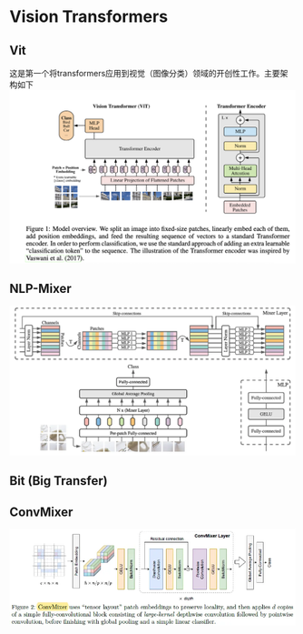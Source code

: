 # Vision Transformers

## Vit 
 这是第一个将transformers应用到视觉（图像分类）领域的开创性工作。主要架构如下
![Vit架构](/images/2023-05-22-vit.png)



## NLP-Mixer

![MLP-Mixer](/images/2023-05-22-MLP-Mixer.webp)

## Bit (Big Transfer)



## ConvMixer

![ConvMixer](/images/2023-05-22-ConvMixer.webp)
